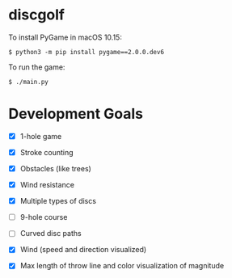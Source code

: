 # discgolf

To install PyGame in macOS 10.15:

```
$ python3 -m pip install pygame==2.0.0.dev6
```

To run the game:

```
$ ./main.py
```

# Development Goals

- [x] 1-hole game

- [x] Stroke counting

- [x] Obstacles (like trees)

- [x] Wind resistance

- [x] Multiple types of discs

- [ ] 9-hole course

- [ ] Curved disc paths

- [x] Wind (speed and direction visualized)

- [x] Max length of throw line and color visualization of magnitude
